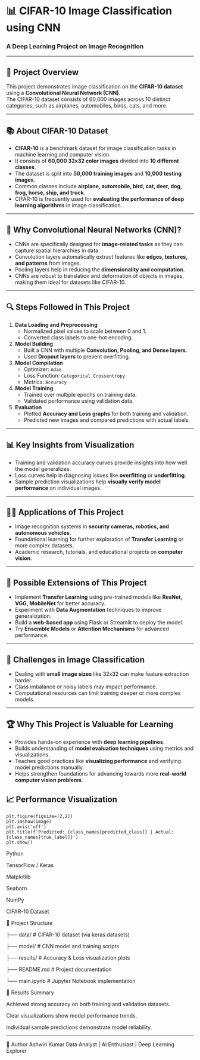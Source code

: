 # 📊 CIFAR-10 Image Classification using CNN

### A Deep Learning Project on Image Recognition

---

## 📌 Project Overview

This project demonstrates image classification on the **CIFAR-10 dataset** using a **Convolutional Neural Network (CNN)**.  
The CIFAR-10 dataset consists of 60,000 images across 10 distinct categories, such as airplanes, automobiles, birds, cats, and more.

---
## 📚 About CIFAR-10 Dataset
- **CIFAR-10** is a benchmark dataset for image classification tasks in machine learning and computer vision.
- It consists of **60,000 32x32 color images** divided into **10 different classes**.
- The dataset is split into **50,000 training images** and **10,000 testing images**.
- Common classes include **airplane, automobile, bird, cat, deer, dog, frog, horse, ship, and truck**.
- CIFAR-10 is frequently used for **evaluating the performance of deep learning algorithms** in image classification.

---

## 🤖 Why Convolutional Neural Networks (CNN)?
- CNNs are specifically designed for **image-related tasks** as they can capture spatial hierarchies in data.
- Convolution layers automatically extract features like **edges, textures, and patterns** from images.
- Pooling layers help in reducing the **dimensionality and computation**.
- CNNs are robust to translation and deformation of objects in images, making them ideal for datasets like CIFAR-10.

---

## 🔍 Steps Followed in This Project
1. **Data Loading and Preprocessing**
   - Normalized pixel values to scale between 0 and 1.
   - Converted class labels to one-hot encoding.
2. **Model Building**
   - Built a CNN with multiple **Convolution, Pooling, and Dense layers**.
   - Used **Dropout layers** to prevent overfitting.
3. **Model Compilation**
   - Optimizer: `Adam`
   - Loss Function: `Categorical Crossentropy`
   - Metrics: `Accuracy`
4. **Model Training**
   - Trained over multiple epochs on training data.
   - Validated performance using validation data.
5. **Evaluation**
   - Plotted **Accuracy and Loss graphs** for both training and validation.
   - Predicted new images and compared predictions with actual labels.

---

## 📊 Key Insights from Visualization
- Training and validation accuracy curves provide insights into how well the model generalizes.
- Loss curves help in diagnosing issues like **overfitting** or **underfitting**.
- Sample prediction visualizations help **visually verify model performance** on individual images.

---

## 🧑‍💻 Applications of This Project
- Image recognition systems in **security cameras, robotics, and autonomous vehicles**.
- Foundational learning for further exploration of **Transfer Learning** or more complex datasets.
- Academic research, tutorials, and educational projects on **computer vision**.

---

## 🚩 Possible Extensions of This Project
- Implement **Transfer Learning** using pre-trained models like **ResNet, VGG, MobileNet** for better accuracy.
- Experiment with **Data Augmentation** techniques to improve generalization.
- Build a **web-based app** using Flask or Streamlit to deploy the model.
- Try **Ensemble Models** or **Attention Mechanisms** for advanced performance.

---

## 🔑 Challenges in Image Classification
- Dealing with **small image sizes** like 32x32 can make feature extraction harder.
- Class imbalance or noisy labels may impact performance.
- Computational resources can limit training deeper or more complex models.

---

## 🏆 Why This Project is Valuable for Learning
- Provides hands-on experience with **deep learning pipelines**.
- Builds understanding of **model evaluation techniques** using metrics and visualizations.
- Teaches good practices like **visualizing performance** and verifying model predictions manually.
- Helps strengthen foundations for advancing towards more **real-world computer vision problems**.

## 📈 Performance Visualization


    plt.figure(figsize=(2,2))
    plt.imshow(image)
    plt.axis('off')
    plt.title(f'Predicted: {class_names[predicted_class]} | Actual: {class_names[true_label]}')
    plt.show()

Python

TensorFlow / Keras

Matplotlib

Seaborn

NumPy

CIFAR-10 Dataset

📂 Project Structure


├── data/                # CIFAR-10 dataset (via keras.datasets)

├── model/               # CNN model and training scripts

├── results/             # Accuracy & Loss visualization plots

├── README.md            # Project documentation

└── main.ipynb           # Jupyter Notebook implementation

🎯 Results Summary

Achieved strong accuracy on both training and validation datasets.

Clear visualizations show model performance trends.

Individual sample predictions demonstrate model reliability.

---
👤 Author
Ashwin Kumar
Data Analyst | AI Enthusiast | Deep Learning Explorer
